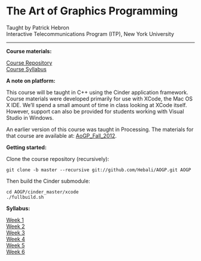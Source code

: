 # The Art of Graphics Programming

Taught by Patrick Hebron <br/>
Interactive Telecommunications Program (ITP), New York University <br/>

***

**Course materials:**

[Course Repository](https://github.com/Hebali/AOGP) <br/>
[Course Syllabus](https://github.com/Hebali/AOGP/wiki) <br/>

**A note on platform:**

This course will be taught in C++ using the Cinder application framework. Course materials were developed primarily for use with XCode, the Mac OS X IDE. We’ll spend a small amount of time in class looking at XCode itself. However, support can also be provided for students working with Visual Studio in Windows.

An earlier version of this course was taught in Processing. The materials for that course are available at: [AoGP_Fall_2012](https://github.com/Hebali/AoGP_Fall_2012).

**Getting started:**

Clone the course repository (recursively):

`git clone -b master --recursive git://github.com/Hebali/AOGP.git AOGP`

Then build the Cinder submodule:

```
cd AOGP/cinder_master/xcode
./fullbuild.sh 
```

**Syllabus:**

[Week 1](https://github.com/Hebali/AOGP/wiki/Week-1) <br/>
[Week 2](https://github.com/Hebali/AOGP/wiki/Week-2) <br/>
[Week 3](https://github.com/Hebali/AOGP/wiki/Week-3) <br/>
[Week 4](https://github.com/Hebali/AOGP/wiki/Week-4) <br/>
[Week 5](https://github.com/Hebali/AOGP/wiki/Week-5) <br/>
[Week 6](https://github.com/Hebali/AOGP/wiki/Week-6) <br/>
